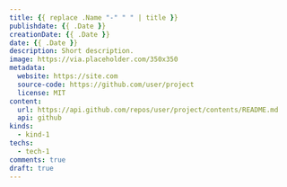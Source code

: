 ```yaml
---
title: {{ replace .Name "-" " " | title }}
publishdate: {{ .Date }}
creationDate: {{ .Date }}
date: {{ .Date }}
description: Short description.
image: https://via.placeholder.com/350x350
metadata:
  website: https://site.com
  source-code: https://github.com/user/project
  license: MIT
content:
  url: https://api.github.com/repos/user/project/contents/README.md
  api: github
kinds:
  - kind-1
techs:
  - tech-1
comments: true
draft: true
---
```


